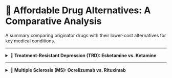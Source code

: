 # 💊 Affordable Drug Alternatives: A Comparative Analysis

A summary comparing originator drugs with their lower-cost alternatives for key medical conditions.

---

<details>
<summary>🧠 <strong>Treatment-Resistant Depression (TRD): Esketamine vs. Ketamine</strong></summary>

### Esketamine (Spravato®) vs. Ketamine (IV Infusion)

> **Condition Context:** Treatment-Resistant Depression (TRD) affects patients who have not responded to at least two different antidepressant trials. In the U.S., this represents an estimated **30-40%** of the general MDD population.

#### 💰 Cost Comparison (United States)

| Therapy | Details | Induction Cost (USD) | Estimated Annual Cost (USD)* |
| :--- | :--- | ---: | ---: |
| **Esketamine** | `Spravato®` nasal spray | ~ $4,720 – $7,080 | **~$20,000 – $30,000** |
| **Ketamine** | Racemic, IV Infusion (Cash-pay) | ~ $2,100 – $6,000 | **~$5,600 – $16,000** |

*<small>Note: Annual cost is estimated based on a standard treatment protocol, including an initial induction phase followed by a full year of maintenance sessions (approx. 34 sessions/year for Spravato® and 16 sessions/year for IV Ketamine).</small>*

#### 📊 Epidemiological Data & Visualizations

<p align="center">
  <strong>Annual Cost Comparison: Esketamine vs. IV Ketamine</strong><br>
  <img src="https://github.com/user-attachments/assets/700f5f30-ecaa-4265-910e-afee107310ae" width="600">
</p>
<div align="center">
  <strong>Global Depression Prevalence</strong><br>
  <img width="100%" alt="Global Depression Prevalence Map from OECD" src="https://github.com/user-attachments/assets/67d15ec9-062d-423a-947e-6d6e097c61ca" />
  <br>
  <em><small>Source: <a href="https://www.oecd.org/en/topics/mental-health.html">OECD Mental Health Data</a></small></em>
</div>

</details>

---

<details>
<summary>💪 <strong>Multiple Sclerosis (MS): Ocrelizumab vs. Rituximab</strong></summary>

### Ocrelizumab (Ocrevus®) vs. Rituximab (Biosimilars)

* **Ocrelizumab Brand:** `Ocrevus®`
* **Rituximab Biosimilar Brands Include:** `Truxima®`, `Ruxience®`, `Riabni™`, `Hanlikang®`, `Delituo®`

> **Condition Context:** Relapsing-Remitting MS (RRMS) is the most common form, accounting for about **85%** of diagnoses in the US. Primary Progressive MS (PPMS) is less common, affecting **10-15%** of patients.

#### 💰 Annual Cost Comparison by Region (All Figures in USD)

| Region / Payer | Ocrelizumab Cost (USD) | Rituximab Biosimilar Cost (USD) | Notes |
| :--- | :--- | :--- | :--- |
| **United States (Medicare)** | `~$69,949` | `~$11,759` | Based on Average Sales Price (ASP).<br>Significant savings with biosimilar. |
| **United States (Medicaid Net)**| `~$47,671` | `~$5,893` | Net price after mandatory rebates.<br>Highest percentage savings. |
| **Sweden** | `~$12,400` | `~$2,400` | Based on estimated national tender prices.<br>Rituximab is the far cheaper off-label option. |
| **United Kingdom** | `~$12,700` | `~$3,500` | Ocrelizumab cost is net price after NHS discount.<br>Rituximab cost is for off-label MS use. |

#### 📊 Epidemiological Data & Visualizations

<p align="center">
  <strong>Annual Cost Comparison: Ocrelizumab vs. Rituximab Biosimilar (US)</strong><br>
  <img width="559" alt="Cost comparison chart for Ocrevus and Rituximab" src="https://github.com/user-attachments/assets/6033094b-b1fd-4975-be2f-9622752ac757" />
</p>

<div align="center">
  <strong>Global Number of People with MS (Prevalence)</strong><br>
  <img width="894" alt="Global MS Prevalence Map from Atlas of MS" src="https://github.com/user-attachments/assets/34194f4b-802e-4cca-9755-39381ca1ed8e" />
  <br>
  <em><small>Source: <a href="https://atlasofms.org/map/global/epidemiology/number-of-people-with-ms#about">Atlas of MS - Epidemiology</a></small></em>
</div>
